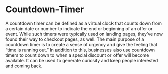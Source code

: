 # Countdown-Timer
A countdown timer can be defined as a virtual clock that counts down from a certain date or number to indicate the end or beginning of an offer or event. 
While such timers were typically used on landing pages, they’ve now found their way to checkout pages, as well.
The main purpose of a countdown timer is to create a sense of urgency and give the feeling that “time is running out.” 
In addition to this, businesses also use countdown timers to count down to when a special discount or offer will become available. It can be used to generate curiosity and keep people interested and coming back.
